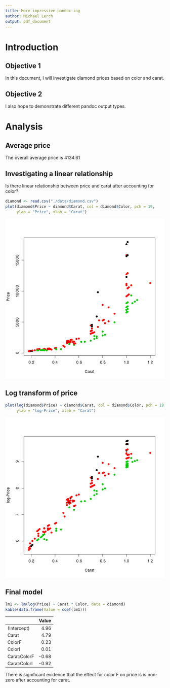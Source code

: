 ```yaml
---
title: More impressive pandoc-ing
author: Michael Lerch
output: pdf_document
---
```




Introduction
============

Objective 1
-----------

In this document, I will investigate diamond prices based on color and carat.

Objective 2
-----------

I also hope to demonstrate different pandoc output types.

Analysis
========

Average price
-------------

The overall average price is 4134.61

Investigating a linear relationship
-----------------------------------

Is there linear relationship between price and carat after accounting for
color?


```r
diamond <- read.csv("./data/diamond.csv")
plot(diamond$Price ~ diamond$Carat, col = diamond$Color, pch = 19,
     ylab = "Price", xlab = "Carat")
```

![plot of chunk data](figure/data-1.png) 

Log transform of price
----------------------


```r
plot(log(diamond$Price) ~ diamond$Carat, col = diamond$Color, pch = 19,
     ylab = "log-Price", xlab = "Carat")
```

![plot of chunk plotlog](figure/plotlog-1.png) 

Final model
-----------


```r
lm1 <- lm(log(Price) ~ Carat * Color, data = diamond)
kable(data.frame(Value = coef(lm1)))
```



|             | Value|
|:------------|-----:|
|(Intercept)  |  4.96|
|Carat        |  4.79|
|ColorF       |  0.23|
|ColorI       |  0.01|
|Carat:ColorF | -0.68|
|Carat:ColorI | -0.92|

There is significant  evidence that the effect for color F on price is is non-zero
after accounting for carat.
